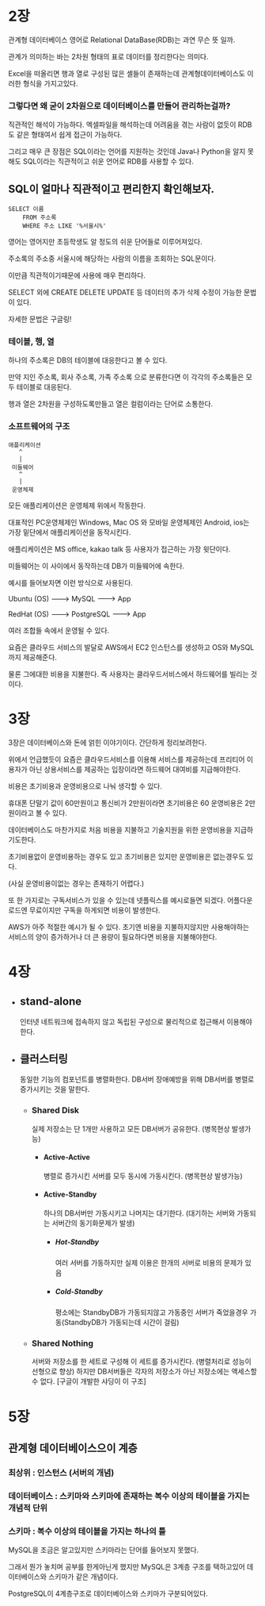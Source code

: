 2장
=

관계형 데이터베이스 영어로 Relational DataBase(RDB)는 과연 무슨 뜻 일까.

관계가 의미하는 바는 2차원 형태의 표로 데이터를 정리한다는 의미다.

Excel을 떠올리면 행과 열로 구성된 많은 셸들이 존재하는데 관계형데이터베이스도 이러한 형식을 가지고있다.

### 그렇다면 왜 굳이 2차원으로 데이터베이스를 만들어 관리하는걸까?

직관적인 해석이 가능하다. 엑셀파일을 해석하는데 어려움을 겪는 사람이 없듯이 RDB도 같은 형태여서 쉽게 접근이 가능하다.

그리고 매우 큰 장점은 SQL이라는 언어를 지원하는 것인데 Java나 Python을 알지 못 해도 SQL이라는 직관적이고 쉬운 언어로 RDB를 사용할 수 있다.

## SQL이 얼마나 직관적이고 편리한지 확인해보자.

    SELECT 이름
        FROM 주소록
        WHERE 주소 LIKE '%서울시%'

영어는 영어지만 초등학생도 알 정도의 쉬운 단어들로 이루어져있다.

주소록의 주소중 서울시에 해당하는 사람의 이름을 조회하는 SQL문이다.

이만큼 직관적이기때문에 사용에 매우 편리하다.

SELECT 외에 CREATE DELETE UPDATE 등 데이터의 추가 삭제 수정이 가능한 문법이 있다.

자세한 문법은 구글링!

### 테이블, 행, 열

하나의 주소록은 DB의 테이블에 대응한다고 볼 수 있다.

만약 지인 주소록, 회사 주소록, 가족 주소록 으로 분류한다면 이 각각의 주소록들은 모두 테이블로 대응된다.

행과 열은 2차원을 구성하도록만들고 열은 컬럼이라는 단어로 소통한다.

### 소프트웨어의 구조

    애플리케이션
       ^ 
       | 
     미들웨어
       ^ 
       |
     운영체제

모든 애플리케이션은 운영체제 위에서 작동한다.

대표적인 PC운영체제인 Windows, Mac OS 와 모바일 운영체제인 Android, ios는 가장 밑단에서 애플리케이션을 동작시킨다.

애플리케이션은 MS office, kakao talk 등 사용자가 접근하는 가장 윗단이다.

미들웨어는 이 사이에서 동작하는데 DB가 미들웨어에 속한다.

예시를 들어보자면 이런 방식으로 사용된다.

Ubuntu (OS) ---> MySQL ---> App

RedHat (OS) ---> PostgreSQL ---> App

여러 조합들 속에서 운영될 수 있다.

요즘은 클라우드 서비스의 발달로 AWS에서 EC2 인스턴스를 생성하고 OS와 MySQL까지 제공해준다.

물론 그에대한 비용을 지불한다. 즉 사용자는 클라우드서비스에서 하드웨어를 빌리는 것이다.

3장
=
3장은 데이터베이스와 돈에 얽힌 이야기이다. 간단하게 정리보려한다.

위에서 언급했듯이 요즘은 클라우드서비스를 이용해 서비스를 제공하는데 프리티어 이용자가 아닌 상용서비스를 제공하는 입장이라면 하드웨어 대여비를 지급해야한다.

비용은 초기비용과 운영비용으로 나눠 생각할 수 있다.

휴대폰 단말기 값이 60만원이고 통신비가 2만원이라면 초기비용은 60 운영비용은 2만원이라고 볼 수 있다.

데이터베이스도 마찬가지로 처음 비용을 지불하고 기술지원을 위한 운영비용을 지급하기도한다.

초기비용없이 운영비용하는 경우도 있고 초기비용은 있지만 운영비용은 없는경우도 있다.

(사실 운영비용이없는 경우는 존재하기 어렵다.)

또 한 가지로는 구독서비스가 있을 수 있는데 넷플릭스를 예시로들면 되겠다. 어플다운로드엔 무료이지만 구독을 하게되면 비용이 발생한다.

AWS가 아주 적절한 예시가 될 수 있다. 초기엔 비용을 지불하지않지만 사용해야하는 서비스의 양이 증가하거나 더 큰 용량이 필요하다면 비용을 지불해야한다.

4장
=

- ## stand-alone
  인터넷 네트워크에 접속하지 않고 독립된 구성으로 물리적으로 접근해서 이용해야한다.

- ## 클러스터링
  동일한 기능의 컴포넌트를 병렬화한다. DB서버 장애예방을 위해 DB서버를 병렬로 증가시키는 것을 말한다.
  - ### Shared Disk 
      실제 저장소는 단 1개만 사용하고 모든 DB서버가 공유한다. (병목현상 발생가능)

    - #### Active-Active 
      병렬로 증가시킨 서버를 모두 동시에 가동시킨다. (병목현상 발생가능)

    - #### Active-Standby 
      하나의 DB서버만 가동시키고 나머지는 대기한다. (대기하는 서버와 가동되는 서버간의 동기화문제가 발생)

      - ##### Hot-Standby 
        여러 서버를 가동하지만 실제 이용은 한개의 서버로 비용의 문제가 있음

      - ##### Cold-Standby
         평소에는 StandbyDB가 가동되지않고 가동중인 서버가 죽었을경우 가동(StandbyDB가 가동되는데 시간이 걸림)
  - ### Shared Nothing
    서버와 저장소를 한 세트로 구성해 이 세트를 증가시킨다. (병렬처리로 성능이 선형으로 향상)
    하지만 DB서버들은 각자의 저장소가 아닌 저장소에는 액세스할 수 없다.
    [구글이 개발한 샤딩이 이 구조]

5장
=
## 관계형 데이터베이스으이 계층

### 최상위 : 인스턴스 (서버의 개념)

### 데이터베이스 : 스키마와 스키마에 존재하는 복수 이상의 테이블을 가지는 개념적 단위

### 스키마 : 복수 이상의 테이블을 가지는 하나의 틀

MySQL을 조금은 알고있지만 스키마라는 단어를 들어보지 못했다.

그래서 뭔가 놓치며 공부를 한게아닌게 했지만 MySQL은 3계층 구조를 택하고있어 데이터베이스와 스키마가 같은 개념이다.

PostgreSQL이 4계층구조로 데이터베이스와 스키마가 구분되어있다.


